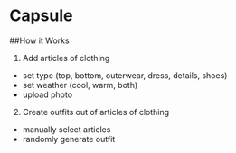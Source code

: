 # Capsule

##How it Works
1. Add articles of clothing
- set type (top, bottom, outerwear, dress, details, shoes)
- set weather (cool, warm, both)
- upload photo
2. Create outfits out of articles of clothing
- manually select articles
- randomly generate outfit